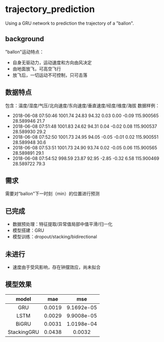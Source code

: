 # trajectory_prediction
Using a GRU network to prediction the trajectory of a "ballon".

## background
"ballon"运动特点：
- 自身无驱动力，运动速度和方向由风决定
- 由地面放飞，可高空飞行
- 放飞后，一切运动不可控制，只可击落

## 数据特点
包含：温度/湿度/气压/北向速度/东向速度/垂直速度/经度/维度/海拔
数据样例：
- 2018-06-08 07:50:46	1001.74	24.83	94.32	0.03	0.00	-0.09	115.900565	28.589946	21.7
- 2018-06-08 07:51:48	1001.83	24.62	94.31	0.04	-0.02	0.08	115.900537	28.589930	29.2
- 2018-06-08 07:52:50	1001.73	24.95	94.05	-0.05	-0.01	0.02	115.900551	28.589948	30.6
- 2018-06-08 07:53:51	1001.73	24.90	93.74	0.02	-0.05	0.06	115.900565	28.589891	29.1
- 2018-06-08 07:54:52	998.59	23.87	92.95	-2.85	-0.32	6.58	115.900469	28.589722	79.3

## 需求
需要对“ballon"下一时刻（min）的位置进行预测

## 已完成
- 数据预处理：特征提取/异常值局部中值平滑/归一化
- 模型搭建：GRU
- 模型训练：dropout/stacking/bidirectional

## 未进行
- 速度由于受风影响，存在钟摆效应，尚未拟合

## 模型效果
| model | mae | mse |
|:----:|:----:|:----:|
|GRU|0.0019|9.1692e-05|
|LSTM|0.0029|9.9008e-05|
|BiGRU|0.0031|1.0198e-04|
|StackingGRU|0.0438|0.0032|
